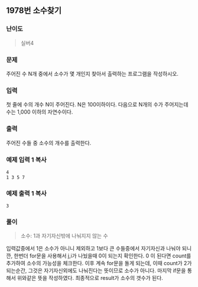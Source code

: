 ## 1978번 소수찾기

### 난이도

> 실버4

### 문제

주어진 수 N개 중에서 소수가 몇 개인지 찾아서 출력하는 프로그램을 작성하시오.

### 입력

첫 줄에 수의 개수 N이 주어진다. N은 100이하이다. 다음으로 N개의 수가 주어지는데 수는 1,000 이하의 자연수이다.

### 출력

주어진 수들 중 소수의 개수를 출력한다.

### 예제 입력 1 복사

```
4
1 3 5 7
```

### 예제 출력 1 복사

```
3
```

### 풀이

> 소수: 1과 자기자신밖에 나눠지지 않는 수

입력값중에서 1은 소수가 아니니 제외하고
1보다 큰 수들중에서 자기자신과 나눠야 되니깐,
한번더 for문을 사용해서 j,i가 나눴을때 0이 되는지 확인한다.
0 이 된다면 count를 추가하여 소수의 가능성을 체크한다.
이후 계속 for문을 돌게 되는데, 이때 count가 2가 되는순간,
그것은 자기자신외에도 나눠진다는 뜻이므로 소수가 아니다.
마지막 if문을 통해서 위와같은 뜻을 작성하였다. 최종적으로 result가 소수의 갯수가 된다.
